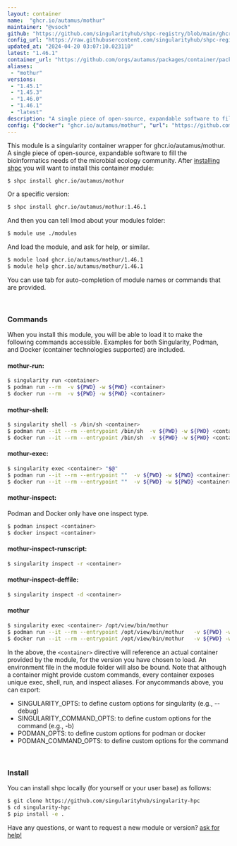 ```yaml
---
layout: container
name:  "ghcr.io/autamus/mothur"
maintainer: "@vsoch"
github: "https://github.com/singularityhub/shpc-registry/blob/main/ghcr.io/autamus/mothur/container.yaml"
config_url: "https://raw.githubusercontent.com/singularityhub/shpc-registry/main/ghcr.io/autamus/mothur/container.yaml"
updated_at: "2024-04-20 03:07:10.023110"
latest: "1.46.1"
container_url: "https://github.com/orgs/autamus/packages/container/package/mothur"
aliases:
 - "mothur"
versions:
 - "1.45.1"
 - "1.45.3"
 - "1.46.0"
 - "1.46.1"
 - "latest"
description: "A single piece of open-source, expandable software to fill the bioinformatics needs of the microbial ecology community."
config: {"docker": "ghcr.io/autamus/mothur", "url": "https://github.com/orgs/autamus/packages/container/package/mothur", "maintainer": "@vsoch", "description": "A single piece of open-source, expandable software to fill the bioinformatics needs of the microbial ecology community.", "latest": {"1.46.1": "sha256:7e9b338e088bb2544d4fc89f01e4b241d30a62632b067194bef111e5c195b96a"}, "tags": {"1.45.1": "sha256:af8905f940a15b823fab61acf3324630ae8e2b7240d1d28af54317c4e22af384", "1.45.3": "sha256:8fd2377dfeef70dad28b421d537ded4e57f20fc8fde781abebe93815a0346d87", "1.46.0": "sha256:99914cf54e72d6c2be85c7aaf7369497f94f56ac3823e410b41abdc1c4a1cab6", "1.46.1": "sha256:7e9b338e088bb2544d4fc89f01e4b241d30a62632b067194bef111e5c195b96a", "latest": "sha256:7e9b338e088bb2544d4fc89f01e4b241d30a62632b067194bef111e5c195b96a"}, "aliases": {"mothur": "/opt/view/bin/mothur"}}
---
```


This module is a singularity container wrapper for ghcr.io/autamus/mothur.
A single piece of open-source, expandable software to fill the bioinformatics needs of the microbial ecology community.
After [installing shpc](#install) you will want to install this container module:


```bash
$ shpc install ghcr.io/autamus/mothur
```

Or a specific version:

```bash
$ shpc install ghcr.io/autamus/mothur:1.46.1
```

And then you can tell lmod about your modules folder:

```bash
$ module use ./modules
```

And load the module, and ask for help, or similar.

```bash
$ module load ghcr.io/autamus/mothur/1.46.1
$ module help ghcr.io/autamus/mothur/1.46.1
```

You can use tab for auto-completion of module names or commands that are provided.

<br>

### Commands

When you install this module, you will be able to load it to make the following commands accessible.
Examples for both Singularity, Podman, and Docker (container technologies supported) are included.

#### mothur-run:

```bash
$ singularity run <container>
$ podman run --rm  -v ${PWD} -w ${PWD} <container>
$ docker run --rm  -v ${PWD} -w ${PWD} <container>
```

#### mothur-shell:

```bash
$ singularity shell -s /bin/sh <container>
$ podman run --it --rm --entrypoint /bin/sh  -v ${PWD} -w ${PWD} <container>
$ docker run --it --rm --entrypoint /bin/sh  -v ${PWD} -w ${PWD} <container>
```

#### mothur-exec:

```bash
$ singularity exec <container> "$@"
$ podman run --it --rm --entrypoint ""  -v ${PWD} -w ${PWD} <container> "$@"
$ docker run --it --rm --entrypoint ""  -v ${PWD} -w ${PWD} <container> "$@"
```

#### mothur-inspect:

Podman and Docker only have one inspect type.

```bash
$ podman inspect <container>
$ docker inspect <container>
```

#### mothur-inspect-runscript:

```bash
$ singularity inspect -r <container>
```

#### mothur-inspect-deffile:

```bash
$ singularity inspect -d <container>
```


#### mothur

```bash
$ singularity exec <container> /opt/view/bin/mothur
$ podman run --it --rm --entrypoint /opt/view/bin/mothur   -v ${PWD} -w ${PWD} <container> -c " $@"
$ docker run --it --rm --entrypoint /opt/view/bin/mothur   -v ${PWD} -w ${PWD} <container> -c " $@"
```



In the above, the `<container>` directive will reference an actual container provided
by the module, for the version you have chosen to load. An environment file in the
module folder will also be bound. Note that although a container
might provide custom commands, every container exposes unique exec, shell, run, and
inspect aliases. For anycommands above, you can export:

 - SINGULARITY_OPTS: to define custom options for singularity (e.g., --debug)
 - SINGULARITY_COMMAND_OPTS: to define custom options for the command (e.g., -b)
 - PODMAN_OPTS: to define custom options for podman or docker
 - PODMAN_COMMAND_OPTS: to define custom options for the command

<br>

### Install

You can install shpc locally (for yourself or your user base) as follows:

```bash
$ git clone https://github.com/singularityhub/singularity-hpc
$ cd singularity-hpc
$ pip install -e .
```

Have any questions, or want to request a new module or version? [ask for help!](https://github.com/singularityhub/singularity-hpc/issues)